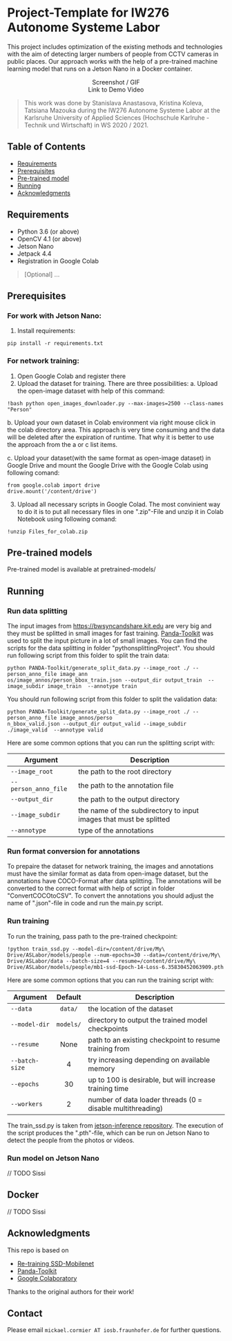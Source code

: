 # Project-Template for IW276 Autonome Systeme Labor

This project includes optimization of the existing methods and technologies with the aim of detecting larger numbers of people from CCTV cameras in public places.
Our approach works with the help of a pre-trained machine learning model that runs on a Jetson Nano in a Docker container.

<p align="center">
  Screenshot / GIF <br />
  Link to Demo Video
</p>

> This work was done by Stanislava Anastasova, Kristina Koleva, Tatsiana Mazouka during the IW276 Autonome Systeme Labor at the Karlsruhe University of Applied Sciences (Hochschule Karlruhe - Technik und Wirtschaft) in WS 2020 / 2021. 

## Table of Contents

* [Requirements](#requirements)
* [Prerequisites](#prerequisites)
* [Pre-trained model](#pre-trained-model)
* [Running](#running)
* [Acknowledgments](#acknowledgments)

## Requirements
* Python 3.6 (or above)
* OpenCV 4.1 (or above)
* Jetson Nano
* Jetpack 4.4
* Registration in Google Colab
> [Optional] ...

## Prerequisites
### For work with Jetson Nano: 
1. Install requirements:
```
pip install -r requirements.txt
```

### For network training:
1. Open Google Colab and register there
2. Upload the dataset for training. There are three possibilities:
  a. Upload the open-image dataset with help of this command:
  ```
  !bash python open_images_downloader.py --max-images=2500 --class-names "Person"
  ```

  b. Upload your own dataset in Colab environment via right mouse click in the colab directory area. This approach is very time consuming and the data will be deleted after the expiration of runtime. That why it is better to use the approach from the a or c list items. 

  c. Upload your dataset(with the same format as open-image dataset) in Google Drive and mount the Google Drive with the Google Colab using following comand:
  ```
  from google.colab import drive
  drive.mount('/content/drive')
  ```
3. Upload all necessary scripts in Google Colad. The most convinient way to do it is to put all necessary files in one ".zip"-File and unzip it in Colab Notebook using following comand:
  ```
  !unzip Files_for_colab.zip
  ```



## Pre-trained models <a name="pre-trained-models"/>

Pre-trained model is available at pretrained-models/

## Running

### Run data splitting
The input images from https://bwsyncandshare.kit.edu are very big and they must be splitted in small images for fast training. 
[Panda-Toolkit](https://github.com/IW276/PANDA-Toolkit) was used to split the input picture in a lot of small images. You can find the scripts for the data splitting in folder "pythonsplittingProject". 
You should run following script from this folder to split the train data:
```
python PANDA-Toolkit/generate_split_data.py --image_root ./ --person_anno_file image_ann
os/image_annos/person_bbox_train.json --output_dir output_train  --image_subdir image_train  --annotype train
```
You should run following script from this folder to split the validation data:
```
python PANDA-Toolkit/generate_split_data.py --image_root ./ --person_anno_file image_annos/perso
n_bbox_valid.json --output_dir output_valid --image_subdir ./image_valid  --annotype valid
```
Here are some common options that you can run the splitting script with:

| Argument             | Description                                                        |
|----------------------|--------------------------------------------------------------------|
| `--image_root`       | the path to the root directory                                     |
| `--person_anno_file` | the path to the annotation file                                    |
| `--output_dir`       | the path to the output directory                                   |
| `--image_subdir`     | the name of the subdirectory to input images that must be splitted |
| `--annotype`         | type of the annotations                                            |

### Run format conversion for annotations 

To prepaire the dataset for network training, the images and annotations must have the similar format as data from open-image dataset, but the annotations have COCO-Format after data splitting. The annotations will be converted to the correct format with help of script in folder "ConvertCOCOtoCSV". To convert the annotations you should adjust the name of ".json"-file in code and run the main.py script. 

### Run training 
To run the training, pass path to the pre-trained checkpoint:
```
!python train_ssd.py --model-dir=/content/drive/My\ Drive/ASLabor/models/people --num-epochs=30 --data=/content/drive/My\ Drive/ASLabor/data --batch-size=4 --resume=/content/drive/My\ Drive/ASLabor/models/people/mb1-ssd-Epoch-14-Loss-6.35830452063909.pth
```
Here are some common options that you can run the training script with:

| Argument       |  Default  | Description                                                |
|----------------|:---------:|------------------------------------------------------------|
| `--data`       |  `data/`  | the location of the dataset                                |
| `--model-dir`  | `models/` | directory to output the trained model checkpoints          |
| `--resume`     |    None   | path to an existing checkpoint to resume training from     |
| `--batch-size` |     4     | try increasing depending on available memory               |
| `--epochs`     |     30    | up to 100 is desirable, but will increase training time    |
| `--workers`    |     2     | number of data loader threads (0 = disable multithreading) |

The train_ssd.py is taken from [jetson-inference repository](https://github.com/dusty-nv/jetson-inference/blob/master/docs/pytorch-ssd.md). The execution of the script produces the ".pth"-file, which can be run on Jetson Nano to detect the people from the photos or videos. 

### Run model on Jetson Nano

// TODO Sissi

## Docker

// TODO Sissi

## Acknowledgments

This repo is based on
  - [Re-training SSD-Mobilenet](https://github.com/dusty-nv/jetson-inference/blob/master/docs/pytorch-ssd.md)
  - [Panda-Toolkit](https://github.com/IW276/PANDA-Toolkit)
  - [Google Colaboratory](https://colab.research.google.com/notebooks/intro.ipynb)

Thanks to the original authors for their work!

## Contact
Please email `mickael.cormier AT iosb.fraunhofer.de` for further questions.

